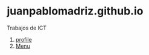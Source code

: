 # juanpablomadriz.github.io
Trabajos de ICT
1. [profile](profile.html)
2. [Menu](Restaurantmenu.html)
